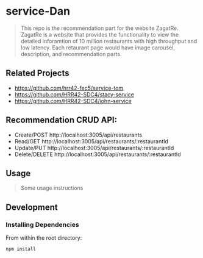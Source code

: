 # service-Dan

> This repo is the recommendation part for the website ZagatRe. ZagatRe is a website that provides the functionality to view the detailed inforamtion of 10 million restaurants with high throughput and low latency. Each retaurant page would have image carousel, description, and recommendation parts.

## Related Projects
  - https://github.com/hrr42-fec5/service-tom
  - https://github.com/HRR42-SDC4/stacy-service
  - https://github.com/HRR42-SDC4/john-service


## Recommendation CRUD API:
- Create/POST http://localhost:3005/api/restaurants
- Read/GET http://localhost:3005/api/restaurants/:restaurantId
- Update/PUT http://localhost:3005/api/restaurants/:restaurantId
- Delete/DELETE http://localhost:3005/api/restaurants/:restaurantId

## Usage

> Some usage instructions

## Development

### Installing Dependencies

From within the root directory:

```sh
npm install
```
